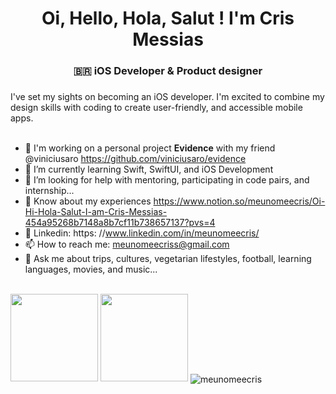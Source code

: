 <h1 align="center"> Oi, Hello, Hola, Salut ! I'm Cris Messias</h1>
<h3 align="center"> 🇧🇷 iOS Developer & Product designer </h3>
<h5></h5>I've set my sights on becoming an iOS developer. I'm excited to combine my design skills with coding to create user-friendly, and accessible mobile apps.</h5>
<br><br>

- 🔭 I'm working on a personal project **Evidence** with my friend @viniciusaro https://github.com/viniciusaro/evidence 
- 🌱 I’m currently learning Swift, SwiftUI, and iOS Development
- 🤔 I’m looking for help with mentoring, participating in code pairs, and internship...
- 📄 Know about my experiences https://www.notion.so/meunomeecris/Oi-Hi-Hola-Salut-I-am-Cris-Messias-454a95268b7148a8b7cf11b738657137?pvs=4
- 🔗 Linkedin: https: //www.linkedin.com/in/meunomeecris/
- 📫 How to reach me: meunomeecriss@gmail.com
- 💬 Ask me about trips, cultures, vegetarian lifestyles, football, learning languages, movies, and music...
<br>



 <div>
  <img height="140px" src="https://github-readme-stats.vercel.app/api?username=meunomeecris"/>
  <img height="140px" src="https://github-readme-stats.vercel.app/api/top-langs/?username=meunomeecris"/>
  <img align="center" src="https://github-readme-streak-stats.herokuapp.com/?user=meunomeecris&" alt="meunomeecris" />
</div> 
